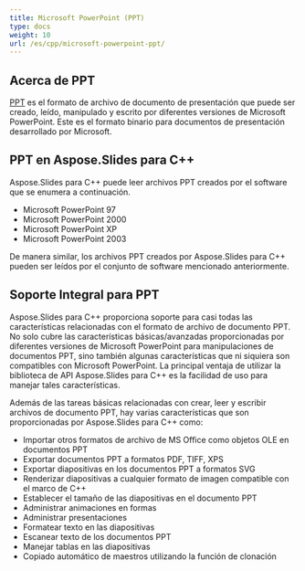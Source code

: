 ```yaml
---
title: Microsoft PowerPoint (PPT)
type: docs
weight: 10
url: /es/cpp/microsoft-powerpoint-ppt/
---
```


## **Acerca de PPT**
[PPT](https://es.wikipedia.org/wiki/Microsoft_PowerPoint) es el formato de archivo de documento de presentación que puede ser creado, leído, manipulado y escrito por diferentes versiones de Microsoft PowerPoint. Este es el formato binario para documentos de presentación desarrollado por Microsoft.
## **PPT en Aspose.Slides para C++**
Aspose.Slides para C++ puede leer archivos PPT creados por el software que se enumera a continuación.

- Microsoft PowerPoint 97
- Microsoft PowerPoint 2000
- Microsoft PowerPoint XP
- Microsoft PowerPoint 2003

De manera similar, los archivos PPT creados por Aspose.Slides para C++ pueden ser leídos por el conjunto de software mencionado anteriormente.
## **Soporte Integral para PPT**
Aspose.Slides para C++ proporciona soporte para casi todas las características relacionadas con el formato de archivo de documento PPT. No solo cubre las características básicas/avanzadas proporcionadas por diferentes versiones de Microsoft PowerPoint para manipulaciones de documentos PPT, sino también algunas características que ni siquiera son compatibles con Microsoft PowerPoint. La principal ventaja de utilizar la biblioteca de API Aspose.Slides para C++ es la facilidad de uso para manejar tales características.

Además de las tareas básicas relacionadas con crear, leer y escribir archivos de documento PPT, hay varias características que son proporcionadas por Aspose.Slides para C++ como:

- Importar otros formatos de archivo de MS Office como objetos OLE en documentos PPT
- Exportar documentos PPT a formatos PDF, TIFF, XPS
- Exportar diapositivas en los documentos PPT a formatos SVG
- Renderizar diapositivas a cualquier formato de imagen compatible con el marco de C++
- Establecer el tamaño de las diapositivas en el documento PPT
- Administrar animaciones en formas
- Administrar presentaciones
- Formatear texto en las diapositivas
- Escanear texto de los documentos PPT
- Manejar tablas en las diapositivas
- Copiado automático de maestros utilizando la función de clonación